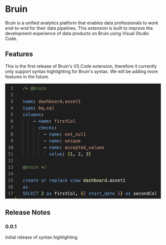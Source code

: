 # Bruin

Bruin is a unified analytics platform that enables data professionals to work end-to-end for their data pipelines. This extension is built to improve the development experience of data products on Bruin using Visual Studio Code.

## Features

This is the first release of Bruin's VS Code extension, therefore it currently only support syntax highlighting for Bruin's syntax. We will be adding more features in the future.

![Syntax Highlighting for Bruin assets](asset.png)


## Release Notes

### 0.0.1

Initial release of syntax highlighting.